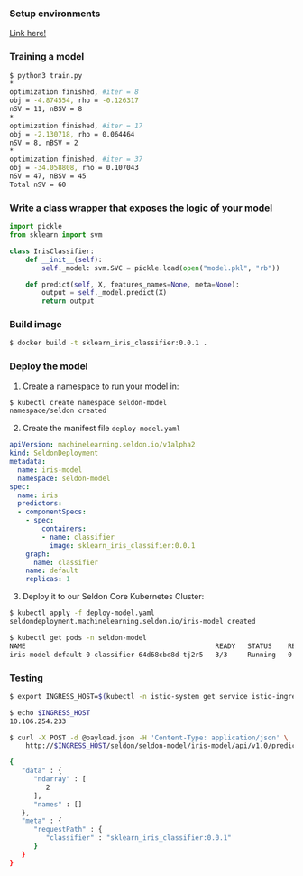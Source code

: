 ### Setup environments
[Link here!](/seldon-core-serving/inference-graph/README.md)

### Training a model
```sh
$ python3 train.py
*
optimization finished, #iter = 8
obj = -4.874554, rho = -0.126317
nSV = 11, nBSV = 8
*
optimization finished, #iter = 17
obj = -2.130718, rho = 0.064464
nSV = 8, nBSV = 2
*
optimization finished, #iter = 37
obj = -34.058808, rho = 0.107043
nSV = 47, nBSV = 45
Total nSV = 60
```

### Write a class wrapper that exposes the logic of your model
```python
import pickle
from sklearn import svm

class IrisClassifier:
    def __init__(self):
        self._model: svm.SVC = pickle.load(open("model.pkl", "rb"))

    def predict(self, X, features_names=None, meta=None):
        output = self._model.predict(X)
        return output
```

### Build image
```sh
$ docker build -t sklearn_iris_classifier:0.0.1 .
```

### Deploy the model
1. Create a namespace to run your model in:
```sh
$ kubectl create namespace seldon-model
namespace/seldon created
```

2. Create the manifest file `deploy-model.yaml`
```yaml
apiVersion: machinelearning.seldon.io/v1alpha2
kind: SeldonDeployment
metadata:
  name: iris-model
  namespace: seldon-model
spec:
  name: iris
  predictors:
  - componentSpecs:
    - spec:
        containers:
        - name: classifier
          image: sklearn_iris_classifier:0.0.1
    graph:
      name: classifier
    name: default
    replicas: 1
```

3. Deploy it to our Seldon Core Kubernetes Cluster:
```sh
$ kubectl apply -f deploy-model.yaml
seldondeployment.machinelearning.seldon.io/iris-model created

$ kubectl get pods -n seldon-model
NAME                                               READY   STATUS    RESTARTS   AGE
iris-model-default-0-classifier-64d68cbd8d-tj2r5   3/3     Running   0          38s
```

### Testing
```sh
$ export INGRESS_HOST=$(kubectl -n istio-system get service istio-ingressgateway -o jsonpath='{.status.loadBalancer.ingress[0].ip}')

$ echo $INGRESS_HOST
10.106.254.233

$ curl -X POST -d @payload.json -H 'Content-Type: application/json' \
    http://$INGRESS_HOST/seldon/seldon-model/iris-model/api/v1.0/predictions | json_pp

{
   "data" : {
      "ndarray" : [
         2
      ],
      "names" : []
   },
   "meta" : {
      "requestPath" : {
         "classifier" : "sklearn_iris_classifier:0.0.1"
      }
   }
}
```
